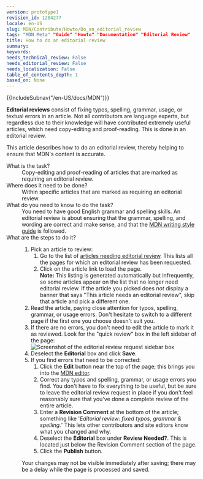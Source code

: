 ```yaml
---
version: prototype1
revision_id: 1204277
locale: en-US
slug: MDN/Contribute/Howto/Do_an_editorial_review
tags: "MDN Meta" "Guide" "Howto" "Documentation" "Editorial Review"
title: How to do an editorial review
summary: 
keywords: 
needs_technical_review: False
needs_editorial_review: False
needs_localization: False
table_of_contents_depth: 1
based_on: None
---
```

<div>{{IncludeSubnav("/en-US/docs/MDN")}}</div>

<p class="summary"><strong>Editorial reviews</strong> consist of fixing typos, spelling, grammar, usage, or textual errors in an article. Not all contributors are language experts, but regardless due to their knowledge will have contributed extremely useful articles, which need copy-editing and proof-reading. This is done in an editorial review.</p>

<p><span class="seoSummary">This article describes how to do an editorial review, thereby helping to ensure that MDN's content is accurate.</span></p>

<dl>
 <dt>What is the task?</dt>
 <dd>Copy-editing and proof-reading of articles that are marked as requiring an editorial review.</dd>
 <dt>Where does it need to be done?</dt>
 <dd>Within specific articles that are marked as requiring an editorial review.</dd>
 <dt>What do you need to know to do the task?</dt>
 <dd>You need to have good English grammar and spelling skills. An editorial review is about ensuring that the grammar, spelling, and wording are correct and make sense, and that the <a href="/en-US/docs/MDN/Contribute/Guidelines/Writing_style_guide">MDN writing style guide</a> is followed.</dd>
 <dt>What are the steps to do it?</dt>
 <dd>
 <ol>
  <li>Pick an article to review:
   <ol>
    <li>Go to the list of <a href="/en-US/docs/needs-review/editorial">articles needing editorial review</a>. This lists all the pages for which an editorial review has been requested.</li>
    <li>Click on the article link to load the page.<br />
     <strong>Note: </strong>This listing is generated automatically but infrequently, so some articles appear on the list that no longer need editorial review. If the article you picked does <em>not</em> display a banner that says "This article needs an editorial review", skip that article and pick a different one.</li>
   </ol>
  </li>
  <li><a id="core-steps" name="core-steps"></a>Read the article, paying close attention for typos, spelling, grammar, or usage errors. Don't hesitate to switch to a different page if the first one you choose doesn't suit you.</li>
  <li>If there are no errors, you don't need to edit the article to mark it as reviewed. Look for the "quick review" box in the left sidebar of the page:<br />
   <img alt="Screenshot of the editorial review request sidebar box" src="https://mdn.mozillademos.org/files/13018/SidebarReviewBoxEditorial.png" /></li>
  <li>Deselect the <strong>Editorial</strong> box and click <strong>Save</strong>.</li>
  <li>If you find errors that need to be corrected:
   <ol>
    <li>Click the <strong>Edit</strong> button near the top of the page; this brings you into the <a href="/en-US/docs/Project:MDN/Contributing/Editor_guide">MDN editor</a>.</li>
    <li>Correct any typos and spelling, grammar, or usage errors you find. You don't have to fix everything to be useful, but be sure to leave the editorial review request in place if you don't feel reasonably sure that you've done a complete review of the entire article.</li>
    <li>Enter a <strong>Revision Comment</strong> at the bottom of the article; something like '<em>Editorial review: fixed typos, grammar &amp; spelling.</em>' This lets other contributors and site editors know what you changed and why.</li>
    <li>Deselect the <strong>Editorial</strong> box under <strong>Review Needed?</strong>. This is located just below the Revision Comment section of the page.</li>
    <li>Click the <strong>Publish</strong> button.</li>
   </ol>
  </li>
 </ol>

 <div class="note">
 <p>Your changes may not be visible immediately after saving; there may be a delay while the page is processed and saved.</p>
 </div>
 </dd>
</dl>

